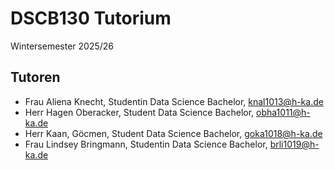 # DSCB130 Tutorium
Wintersemester 2025/26

## Tutoren
- Frau Aliena Knecht, Studentin Data Science Bachelor, knal1013@h-ka.de
- Herr Hagen Oberacker, Student Data Science Bachelor, obha1011@h-ka.de
- Herr Kaan, Göcmen, Student Data Science Bachelor, goka1018@h-ka.de
- Frau Lindsey Bringmann, Studentin Data Science Bachelor, brli1019@h-ka.de
